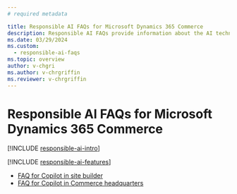 ```yaml
---
# required metadata

title: Responsible AI FAQs for Microsoft Dynamics 365 Commerce
description: Responsible AI FAQs provide information about the AI technology used in Microsoft Dynamics 365 Commerce, along with key considerations and details about how the AI is used, how it was tested and evaluated, and any specific limitations.
ms.date: 03/29/2024
ms.custom: 
  - responsible-ai-faqs
ms.topic: overview
author: v-chgri
ms.author: v-chrgriffin
ms.reviewer: v-chrgriffin
---
```


# Responsible AI FAQs for Microsoft Dynamics 365 Commerce

[!INCLUDE [responsible-ai-intro](../../includes/responsible-ai-intro.md)]

[!INCLUDE [responsible-ai-features](../../includes/responsible-ai-features.md)]

- [FAQ for Copilot in site builder](faqs-copilot-site-builder.md)
- [FAQ for Copilot in Commerce headquarters](FAQ_Commerce_HQ_Summaries.md)
